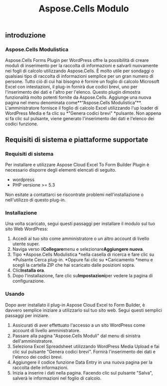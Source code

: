 ﻿---
title: Aspose.Cells Modulo
second_title: Aspose.Cells Cloud Documen
type: docs
url: /it/aspose-cells-forms/
description: Aspose.Cells Cloud supporta Excel per creare, convertire, unire, dividere, proteggere, operare su oggetti interni e così via
weight: 10
---
## **introduzione**
### **Aspose.Cells Modulistica**
Aspose.Cells Forms Plugin per WordPress offre la possibilità di creare moduli di inserimento per la raccolta di informazioni e salvarli nuovamente nei fogli di calcolo utilizzando Aspose.Cells. È molto utile per sondaggi o qualsiasi tipo di raccolta di informazioni semplice per un gran numero di persone. Tutto ciò di cui hai bisogno è fornire un foglio di calcolo Microsoft Excel con intestazioni, il plug-in fornirà due codici brevi, uno per l'inserimento dei dati e l'altro per l'elenco. Questo plugin dimostra funzionalità molto potenti fornite da Aspose.Cells. Aggiunge una nuova pagina nel menu denominata come**“Aspose.Cells Modulistica”**. L'amministratore fornisce il foglio di calcolo Excel utilizzando l'up loader di WordPress Media e fa clic su \*"Genera codici brevi" \*pulsante. Non appena si fa clic sul pulsante, viene generato l'inserimento dei dati e l'elenco dei codici funzione.
## **Requisiti di sistema e piattaforme supportate**
### **Requisiti di sistema**
Per installare e utilizzare Aspose Cloud Excel To Form Builder Plugin è necessario disporre degli elementi elencati di seguito.

- wordpress
- PHP versione >= 5.3

Non esitate a contattarci se riscontrate problemi nell'installazione o nell'utilizzo di questo plug-in.
### **Installazione**
Una volta scaricato, segui questi passaggi per installare il modulo sul tuo sito Web WordPress:

1. Accedi al tuo sito come amministratore o un altro account di livello utente super.
1. Naviga verso il**Collegare**menu e selezionare**Aggiungere nuova**.
1. Tipo \*Aspose.Cells Modulistica \*nella casella di ricerca e fare clic su \*Pulsante Cerca plug-in. \*Oppure fai clic su \*Caricamento \*menu e scegli la cartella ZIP che hai scaricato dalle posizioni sopra.
1. Clic**Installa ora**.
1. Dopo l'installazione, fare clic su**Impostazioni**per vedere la pagina di configurazione.
### **Usando**
Dopo aver installato il plug-in Aspose Cloud Excel to Form Builder, è davvero semplice iniziare a utilizzarlo sul tuo sito web. Segui questi semplici passaggi per iniziare.

1. Assicurati di aver effettuato l'accesso a un sito WordPress come account di livello amministratore.
1. Passare alla pagina "Aspose.Cells Moduli" dal menu di sinistra dell'amministratore.
1.  Seleziona Excel Spreadsheet utilizzando WordPress Media Upload e fai clic sul pulsante "Genera codici brevi". Fornirà l'inserimento dei dati e l'elenco dei codici brevi.
1. Aggiungere il codice funzione Data Entry in una nuova pagina per la raccolta delle informazioni.
1.  Inizia a inserire i dati nella pagina. Facendo clic sul pulsante "Salva", salverà le informazioni nel foglio di calcolo.
